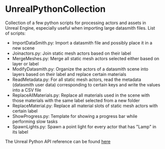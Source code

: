 # UnrealPythonCollection

Collection of a few python scripts for processing actors and assets in Unreal Engine, especially useful when importing large datasmith files.
List of scripts:

 -  ImportDataSmith.py: Import a datasmith file and possibly place it in a new scene 
 - Joinactors.py: Join static mesh actors based on their label
 - MergeMeshes.py: Merge all static mesh actors selected either based on layer or label
 - ModifyDatasmith.py: Organize the actors of a datasmith scene into layers based on their label and replace certain materials
 - ReadMetadata.py: For all static mesh actors, read the metadata (datasmith user data) corresponding to certain keys and write the values into a CSV file
 - ReplaceAllMaterials.py: Replace all materials used in the scene with those materials with the same label selected from a new folder
 - ReplaceMaterial.py: Replace all material slots of static mesh actors with certain label
 - ShowProgress.py: Template for showing a progress bar while performing slow tasks
 - SpawnLights.py: Spawn a point light for every actor that has "Lamp" in its label 

The Unreal Python API reference can be found [here](https://docs.unrealengine.com/en-US/PythonAPI/index.html)